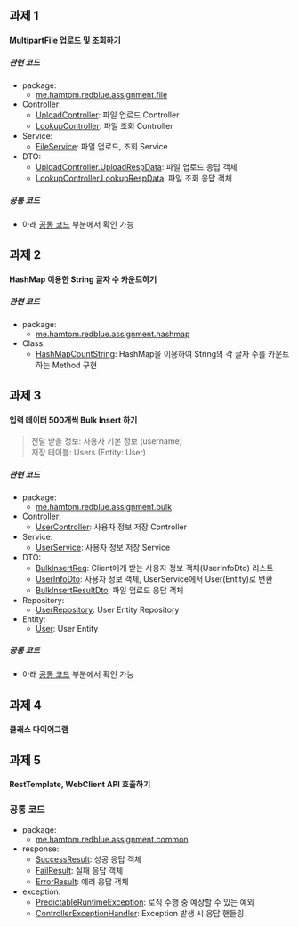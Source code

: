 ## 과제 1
#### MultipartFile 업로드 및 조회하기
##### 관련 코드
- package:
  - <a href="https://github.com/leedaham/assignment_rb_1/tree/master/src/main/java/me/hamtom/redblue/assignment/file">me.hamtom.redblue.assignment.file</a>
- Controller:
  - <a href="https://github.com/leedaham/assignment_rb_1/blob/master/src/main/java/me/hamtom/redblue/assignment/file/UploadController.java">UploadController</a>: 파일 업로드 Controller
  - <a href="https://github.com/leedaham/assignment_rb_1/blob/master/src/main/java/me/hamtom/redblue/assignment/file/LookupController.java">LookupController</a>: 파일 조회 Controller
- Service:
  - <a href="https://github.com/leedaham/assignment_rb_1/blob/master/src/main/java/me/hamtom/redblue/assignment/file/FileService.java">FileService</a>: 파일 업로드, 조회 Service
- DTO:
  - <a href="https://github.com/leedaham/assignment_rb_1/blob/master/src/main/java/me/hamtom/redblue/assignment/file/UploadController.java#L63">UploadController.UploadRespData</a>: 파일 업로드 응답 객체
  - <a href="https://github.com/leedaham/assignment_rb_1/blob/master/src/main/java/me/hamtom/redblue/assignment/file/LookupController.java#L67">LookupController.LookupRespData</a>: 파일 조회 응답 객체

##### 공통 코드
- 아래 [공통 코드](#공통-코드) 부분에서 확인 가능    

## 과제 2
#### HashMap 이용한 String 글자 수 카운트하기
##### 관련 코드
- package:
  - <a href="https://github.com/leedaham/assignment_rb_1/tree/master/src/main/java/me/hamtom/redblue/assignment/hashmap">me.hamtom.redblue.assignment.hashmap</a>
- Class:
  - <a href="">HashMapCountString</a>: HashMap을 이용하여 String의 각 글자 수를 카운트하는 Method 구현
    
## 과제 3
#### 입력 데이터 500개씩 Bulk Insert 하기
> 전달 받을 정보: 사용자 기본 정보 (username)  
> 저장 테이블: Users (Entity: User)
##### 관련 코드
- package:
  - <a href="https://github.com/leedaham/assignment_rb_1/tree/master/src/main/java/me/hamtom/redblue/assignment/bulk">me.hamtom.redblue.assignment.bulk</a>
- Controller:
  - <a href="">UserController</a>: 사용자 정보 저장 Controller 
- Service:
  - <a href="">UserService</a>: 사용자 정보 저장 Service
- DTO:
  - <a href="">BulkInsertReq</a>: Client에게 받는 사용자 정보 객체(UserInfoDto) 리스트
  - <a href="">UserInfoDto</a>: 사용자 정보 객체, UserService에서 User(Entity)로 변환
  - <a href="">BulkInsertResultDto</a>: 파일 업로드 응답 객체
- Repository:
  - <a href="">UserRepository</a>: User Entity Repository
- Entity:
  - <a href="">User</a>: User Entity

##### 공통 코드
- 아래 [공통 코드](#공통-코드) 부분에서 확인 가능

## 과제 4
#### 클래스 다이어그램

## 과제 5
#### RestTemplate, WebClient API 호출하기


### 공통 코드
- package:
  - <a href="https://github.com/leedaham/assignment_rb_1/tree/master/src/main/java/me/hamtom/redblue/assignment/common">me.hamtom.redblue.assignment.common</a>
- response:
  - <a href="https://github.com/leedaham/assignment_rb_1/blob/master/src/main/java/me/hamtom/redblue/assignment/common/response/SuccessResult.java">SuccessResult</a>: 성공 응답 객체
  - <a href="https://github.com/leedaham/assignment_rb_1/blob/master/src/main/java/me/hamtom/redblue/assignment/common/response/FailResult.java">FailResult</a>: 실패 응답 객체
  - <a href="https://github.com/leedaham/assignment_rb_1/blob/master/src/main/java/me/hamtom/redblue/assignment/common/response/ErrorResult.java">ErrorResult</a>: 에러 응답 객체
- exception:
  - <a href="https://github.com/leedaham/assignment_rb_1/blob/master/src/main/java/me/hamtom/redblue/assignment/common/exception/PredictableRuntimeException.java">PredictableRuntimeException</a>: 로직 수행 중 예상할 수 있는 예외
  - <a href="https://github.com/leedaham/assignment_rb_1/blob/master/src/main/java/me/hamtom/redblue/assignment/common/ControllerExceptionHandler.java">ControllerExceptionHandler</a>: Exception 발생 시 응답 핸들링


